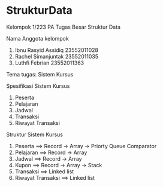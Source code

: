 # StrukturData
Kelompok 1/223 PA Tugas Besar Struktur Data

Nama Anggota kelompok
1. Ibnu Rasyid Assidiq 23552011028
2. Rachel Simanjuntak  23552011035
3. Luthfi Febrian      23552011363

Tema tugas: Sistem Kursus

Spesifikasi Sistem Kursus
1. Peserta
2. Pelajaran
3. Jadwal
4. Transaksi
5. Riwayat Transaksi

Struktur Sistem Kursus
1. Peserta ==> Record -> Array -> Priorty Queue Comparator
2. Pelajaran ==> Record -> Array
3. Jadwal ==> Record -> Array
4. Kupon ==> Record -> Array -> Stack
5. Transaksi ==> Linked list
6. Riwayat Transaksi ==> Linked list

